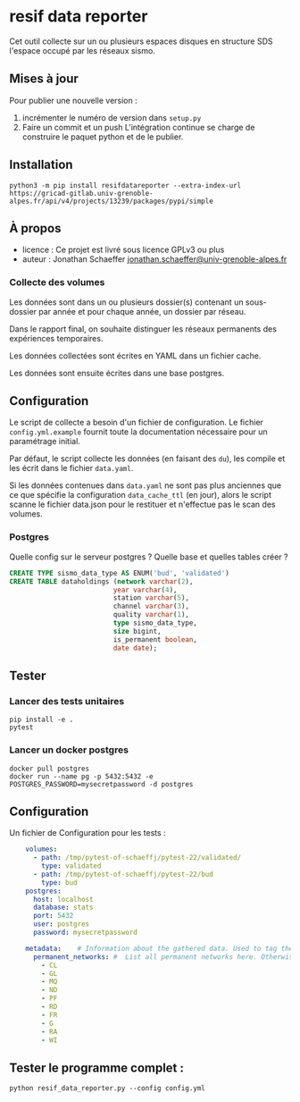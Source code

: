 # resif data reporter
Cet outil collecte sur un ou plusieurs espaces disques en structure SDS l'espace occupé par les réseaux sismo.

## Mises à jour

Pour publier une nouvelle version :

  1. incrémenter le numéro de version dans `setup.py`
  2. Faire un commit et un push
     L'intégration continue se charge de construire le paquet python et de le publier.

## Installation

    python3 -m pip install resifdatareporter --extra-index-url https://gricad-gitlab.univ-grenoble-alpes.fr/api/v4/projects/13239/packages/pypi/simple

## À propos
-   licence : Ce projet est livré sous licence GPLv3 ou plus
-   auteur : Jonathan Schaeffer <jonathan.schaeffer@univ-grenoble-alpes.fr>

### Collecte des volumes

Les données sont dans un ou plusieurs dossier(s) contenant un sous-dossier par année et pour chaque année, un dossier par réseau.

Dans le rapport final, on souhaite distinguer les réseaux permanents des expériences temporaires.

Les données collectées sont écrites en YAML dans un fichier cache.

Les données sont ensuite écrites dans une base postgres.

## Configuration

Le script de collecte a besoin d'un fichier de configuration. Le fichier `config.yml.example` fournit toute la documentation nécessaire pour un paramétrage initial.

Par défaut, le script collecte les données (en faisant des `du`), les compile et les écrit dans le fichier `data.yaml`.

Si les données contenues dans `data.yaml` ne sont pas plus anciennes que ce que spécifie la configuration `data_cache_ttl` (en jour), alors le script scanne le fichier data.json pour le restituer et n'effectue pas le scan des volumes.


### Postgres

Quelle config sur le serveur postgres ? Quelle base et quelles tables créer ?

``` sql
CREATE TYPE sismo_data_type AS ENUM('bud', 'validated')
CREATE TABLE dataholdings (network varchar(2),
                          year varchar(4),
                          station varchar(5),
                          channel varchar(3),
                          quality varchar(1),
                          type sismo_data_type,
                          size bigint,
                          is_permanent boolean,
                          date date);
```


## Tester


### Lancer des tests unitaires

```shell
pip install -e .
pytest
```


### Lancer un docker postgres

```shell
docker pull postgres
docker run --name pg -p 5432:5432 -e POSTGRES_PASSWORD=mysecretpassword -d postgres
```


## Configuration

Un fichier de Configuration pour les tests :
``` yaml
    volumes:
      - path: /tmp/pytest-of-schaeffj/pytest-22/validated/
        type: validated
      - path: /tmp/pytest-of-schaeffj/pytest-22/bud
        type: bud
    postgres:
      host: localhost
      database: stats
      port: 5432
      user: postgres
      password: mysecretpassword

    metadata:    # Information about the gathered data. Used to tag the timeserie values
      permanent_networks: #  List all permanent networks here. Otherwise, they will be considered as temporary
        - CL
        - GL
        - MQ
        - ND
        - PF
        - RD
        - FR
        - G
        - RA
        - WI
```

## Tester le programme complet :

    python resif_data_reporter.py --config config.yml
